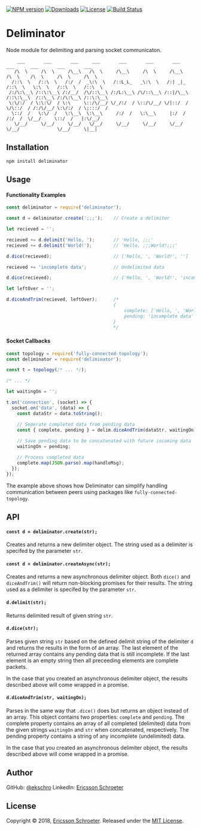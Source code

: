 [![NPM version][npm-image]][npm-url]
[![Downloads][downloads-image]][downloads-url]
[![License][license-image]][license-url]
[![Build Status][build-status-image]][build-status-url]

# Deliminator
Node module for delimiting and parsing socket communicaton. 

```
    ___       ___       ___     ___       ___       ___       ___       ___      ___       ___       ___   
   /\  \     /\  \     /\__\   /\  \     /\__\     /\  \     /\__\     /\  \    /\  \     /\  \     /\  \  
  /::\  \   /::\  \   /:/  /  _\:\  \   /::L_L_   _\:\  \   /:| _|_   /::\  \   \:\  \   /::\  \   /::\  \ 
 /:/\:\__\ /::\:\__\ /:/__/  /\/::\__\ /:/L:\__\ /\/::\__\ /::|/\__\ /::\:\__\  /::\__\ /:/\:\__\ /::\:\__\
 \:\/:/  / \:\:\/  / \:\     \::/\/__/ \/_/:/  / \::/\/__/ \/|::/  / \/\::/  / /:/\/__/ \:\/:/  / \;:::/  /
  \::/  /   \:\/  /   \:\__\  \:\__\     /:/  /   \:\__\     |:/  /    /:/  /  \/__/     \::/  /   |:\/__/ 
   \/__/     \/__/     \/__/   \/__/     \/__/     \/__/     \/__/     \/__/              \/__/     \|__|  
```

## Installation

```
npm install deliminator
```

## Usage
#### Functionality Examples
``` js
const deliminator = require('deliminator');

const d = deliminator.create(';;;');    // Create a delimiter

let recieved = '';

recieved += d.delimit('Hello, ');       // 'Hello, ;;;'
recieved += d.delimit('World!');        // 'Hello, ;;;World!;;;'

d.dice(recieved);                       // ['Hello, ', 'World!', '']

recieved += 'incomplete data';          // Undelimited data

d.dice(recieved);                       // ['Hello, ', 'World!', 'incomplete data']

let leftOver = '';

d.diceAndTrim(recieved, leftOver);      /* 
                                        {
                                            complete: ['Hello, ', 'World!'], 
                                            pending: 'incomplete data'
                                        } 
                                        */
```

#### Socket Callbacks
```js
const topology = require('fully-connected-topology');
const deliminator = require('deliminator');

const t = topology(/* ... */);

/* ... */

let waitingOn = '';

t.on('connection', (socket) => {
  socket.on('data', (data) => {
    const dataStr = data.toString();

    // Seperate completed data from pending data
    const { complete, pending } = delim.diceAndTrim(dataStr, waitingOn);
    
    // Save pending data to be concatenated with future incoming data
    waitingOn = pending;

    // Process completed data
    complete.map(JSON.parse).map(handleMsg);
  });
});
```

The example above shows how Deliminator can simplify handling communication between peers using packages like `fully-connected-topology`.

## API
#### `const d = deliminator.create(str);`

Creates and returns a new delimiter object. The string used as a delimiter is specifed by the parameter `str`.

#### `const d = deliminator.createAsync(str);`

Creates and returns a new asynchronous delimiter object.  Both `dice()` and `diceAndTrim()` will return non-blocking promises for their results.  The string used as a delimiter is specifed by the parameter `str`.

#### `d.delimit(str);`

Returns delimited result of given string `str`.

#### `d.dice(str);`

Parses given string `str` based on the defined delimit string of the delimiter `d` and returns the results in the form of an array.  The last element of the returned array contains any pending data that is still incomplete.  If the last element is an empty string then all preceeding elements are complete packets.

In the case that you created an asynchronous delimiter object, the results described above will come wrapped in a promise.

#### `d.diceAndTrim(str, waitingOn);`

Parses in the same way that `.dice()` does but returns an object instead of an array.  This object contains two properties: `complete` and `pending`.  The complete property contains an array of all completed (delimited) data from the given strings `waitingOn` and `str` when concatenated, respectively.  The pending property contains a string of any incomplete (undelimited) data.

In the case that you created an asynchronous delimiter object, the results described above will come wrapped in a promise.

## Author
GitHub:  [@ekschro](https://github.com/ekschro)
LinkedIn: [Ericsson Schroeter](www.linkedin.com/in/ericsson-schroeter)

## License
Copyright © 2018, [Ericsson Schroeter](https://github.com/ekschro). Released under the [MIT License](LICENSE).

[npm-image]: https://img.shields.io/npm/v/deliminator.svg?
[npm-url]: https://www.npmjs.com/package/deliminator
[license-image]: https://img.shields.io/npm/l/deliminator.svg?
[license-url]: https://www.npmjs.com/package/deliminator
[downloads-image]: https://img.shields.io/npm/dt/deliminator.svg?
[downloads-url]: https://www.npmjs.com/package/deliminator
[build-status-image]: https://travis-ci.org/ekschro/deliminator.svg?branch=master
[build-status-url]: https://travis-ci.org/ekschro/deliminator